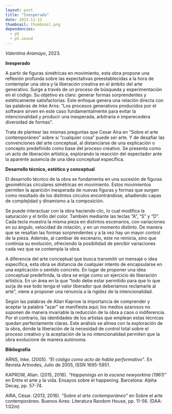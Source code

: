 ```yaml
---
layout: post
title: "Inesperado"
date: 2023-11-12
thumbnail: thumbnail.png
dependencies:
  - p5
  - p5.sound
---
```


<div id="div-sketch">
  <script type="text/javascript" src="sketch.js"></script>
</div>

_Valentina Aramayo_, 2023.

**Inesperado**

A partir de figuras simétricas en movimiento, esta obra propone una reflexión profunda sobre las expectativas preestablecidas a la hora de contemplar una obra y la liberación creativa en el ámbito del arte generativo. Surge a través de un proceso de búsqueda y experimentación en el código. Su objetivo es claro: generar formas sorprendentes y estéticamente satisfactorias. Este enfoque genera una relación directa con las palabras de Inke Arns: “Los procesos generativos producidos por el software sirven en este caso fundamentalmente para evitar la intencionalidad y producir una inesperada, arbitraria e imperecedera diversidad de formas”.

Trata de plantear las mismas preguntas que Cesar Aira en “Sobre el arte contemporáneo” sobre si “cualquier cosa” puede ser arte. Y de desafiar las convenciones del arte conceptual, al distanciarse de una explicación o concepto predefinido como base del proceso creativo. Se presenta como un acto de liberación artística, explorando la reacción del espectador ante la aparente ausencia de una idea conceptual específica.


**Desarrollo técnico, estético y conceptual**

El desarrollo técnico de la obra se fundamenta en una sucesión de figuras geométricas circulares simétricas en movimiento. Estos movimientos permiten la aparición inesperada de nuevas figuras y formas que surgen como resultado de los distintos círculos encontrándose, añadiendo capas de complejidad y dinamismo a la composición.

Se puede interactuar con la obra haciendo clic, lo cual modifica la saturación y el brillo del color. También mediante las teclas “A”, “S” y “D”. Cada tecla muestra la misma pieza en distintos escenarios, con variaciones en su ángulo, velocidad de rotación, y en un momento distinto. De manera que se resaltan las formas sorprendentes y a la vez hay un mayor control de la pieza.
Además, al cambiar de escenario, este no reinicia, sino que continúa su evolución, ofreciendo la posibilidad de percibir variaciones cada vez que se contempla la obra.

A diferencia del arte conceptual que busca transmitir un mensaje o idea específica, esta obra se distancia de cualquier intento de encapsularse en una explicación o sentido concreto. En lugar de proponer una idea conceptual predefinida, la obra se erige como un ejercicio de liberación artística. En un área en la que “todo debe estar permitido para que lo que surja de ese todo tenga el valor liberador que deberíamos reclamarle al arte",  viene a proponer una renuncia a la rigidez de la intencionalidad.

Según las palabras de Allan Kaprow la importancia de comprender y aceptar la palabra "azar" se manifiesta aquí; los medios azarosos no suponen de manera invariable la reducción de la obra a caos o indiferencia. Por el contrario, las identidades de los artistas que emplean estas técnicas quedan perfectamente claras. Este análisis se alinea con la exploración de la obra, donde la liberación de la necesidad de control total sobre el proceso creativo y la aceptación de la no intencionalidad permiten que la obra evolucione de manera autónoma.


**Bibliografía**

ARNS, Inke. (2005). _"El código como acto de habla performativo"_. En Revista Artnodes, Julio de 2005, ISSN 1695-5951.

KAPROW, Allan. (2015, 2016). _“Happenings en la escena newyorkina (1961)”_ en Entre el arte y la vida. Ensayos sobre el happening. Barcelona: Alpha Decay, pp. 57-74.

AIRA, César. (2013, 2016). _“Sobre el arte contemporáneo”_ en Sobre el arte contemporáneo. Buenos Aires: Literatura Random House, pp. 11-56. (DAA: 1:02m)
